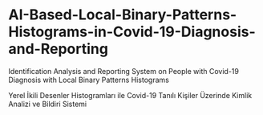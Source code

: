 # AI-Based-Local-Binary-Patterns-Histograms-in-Covid-19-Diagnosis-and-Reporting

Identification Analysis and Reporting System on People with Covid-19 Diagnosis with Local Binary Patterns Histograms

Yerel İkili Desenler Histogramları ile Covid-19 Tanılı Kişiler Üzerinde Kimlik Analizi ve Bildiri Sistemi

